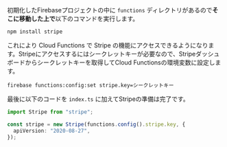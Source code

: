 初期化したFirebaseプロジェクトの中に `functions` ディレクトリがあるので**そこに移動した上で**以下のコマンドを実行します。

```bash:ターミナル
npm install stripe
```

これにより Cloud Functions で Stripe の機能にアクセスできるようになります。Stripeにアクセスするにはシークレットキーが必要なので、Stripeダッシュボードからシークレットキーを取得してCloud Functionsの環境変数に設定します。

```bash:ターミナル
firebase functions:config:set stripe.key=シークレットキー
```

最後に以下のコードを `index.ts` に加えてStripeの準備は完了です。

```ts:index.ts
import Stripe from "stripe";

const stripe = new Stripe(functions.config().stripe.key, {
  apiVersion: "2020-08-27",
});
```